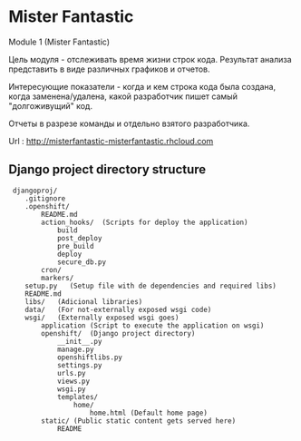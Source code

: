 Mister Fantastic
=======================

Module 1 (Mister Fantastic)

Цель модуля - отслеживать время жизни строк кода. Результат анализа представить в виде различных графиков и отчетов.

Интересующие показатели - когда и кем строка кода была создана, когда заменена/удалена, какой разработчик пишет самый "долгоживущий" код.

Отчеты в разрезе команды и отдельно взятого разработчика.

Url : http://misterfantastic-misterfantastic.rhcloud.com


Django project directory structure
----------------------------------

     djangoproj/
        .gitignore
     	.openshift/
     		README.md
     		action_hooks/  (Scripts for deploy the application)
     			build
     			post_deploy
     			pre_build
     			deploy
     			secure_db.py
     		cron/
     		markers/
     	setup.py   (Setup file with de dependencies and required libs)
     	README.md
     	libs/   (Adicional libraries)
     	data/	(For not-externally exposed wsgi code)
     	wsgi/	(Externally exposed wsgi goes)
     		application (Script to execute the application on wsgi)
     		openshift/	(Django project directory)
     			__init__.py
     			manage.py
     			openshiftlibs.py
     			settings.py
     			urls.py
     			views.py
     			wsgi.py
     			templates/
     				home/
     					home.html (Default home page)
     		static/	(Public static content gets served here)
     			README


